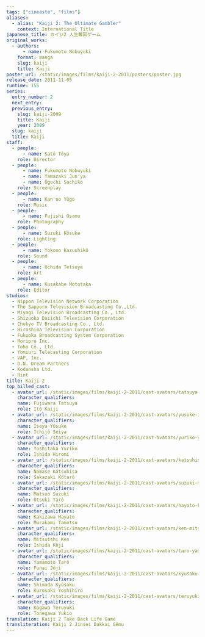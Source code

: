 ```yaml
---
tags: ["cineaste", "films"]
aliases:
  - alias: "Kaiji 2: The Ultimate Gambler"
    context: International Title
japanese_title: カイジ2 人生奪回ゲーム
original_works:
  - authors:
      - name: Fukumoto Nobuyuki
    format: manga
    slug: kaiji
    title: Kaiji
poster_url: /static/images/films/kaiji-2-2011/posters/poster.jpg
release_date: 2011-11-05
runtime: 155
series:
  entry_number: 2
  next_entry:
  previous_entry:
    slug: kaiji-2009
    title: Kaiji
    year: 2009
  slug: kaiji
  title: Kaiji
staff:
  - people:
      - name: Satô Tôya
    role: Director
  - people:
      - name: Fukumoto Nobuyuki
      - name: Yamazaki Jun'ya
      - name: Ôguchi Sachiko
    role: Screenplay
  - people:
      - name: Kan'no Yûgo
    role: Music
  - people:
      - name: Fujishi Osamu
    role: Photography
  - people:
      - name: Suzuki Kôsuke
    role: Lighting
  - people:
      - name: Yokono Kazushikô
    role: Sound
  - people:
      - name: Uchida Tetsuya
    role: Art
  - people:
      - name: Kusakabe Mototaka
    role: Editor
studios:
  - Nippon Television Network Corporation
  - The Sapporo Television Broadcasting Co.,Ltd.
  - Miyagi Television Broadcasting Co., Ltd.
  - Shizuoka Daiichi Television Corporation
  - Chukyo TV Broadcasting Co., Ltd.
  - Hiroshima Television Corporation
  - Fukuoka Broadcasting System Corporation
  - Horipro Inc.
  - Toho Co., Ltd.
  - Yomiuri Telecasting Corporation
  - VAP, Inc.
  - D.N. Dream Partners
  - Kodansha Ltd.
  - Hint
title: Kaiji 2
top_billed_cast:
  - avatar_url: /static/images/films/kaiji-2-2011/cast-avatars/tatsuya-fujiwara-0.jpg
    character_qualifiers:
    name: Fujiwara Tatsuya
    role: Itô Kaiji
  - avatar_url: /static/images/films/kaiji-2-2011/cast-avatars/yusuke-iseya-0.jpg
    character_qualifiers:
    name: Iseya Yûsuke
    role: Ichijô Seiya
  - avatar_url: /static/images/films/kaiji-2-2011/cast-avatars/yuriko-yoshitaka-0.jpg
    character_qualifiers:
    name: Yoshitaka Yuriko
    role: Ishida Hiromi
  - avatar_url: /static/images/films/kaiji-2-2011/cast-avatars/katsuhisa-namase-0.jpg
    character_qualifiers:
    name: Namase Katsuhisa
    role: Sakazaki Kôtarô
  - avatar_url: /static/images/films/kaiji-2-2011/cast-avatars/suzuki-matsuo-0.jpg
    character_qualifiers:
    name: Matsuo Suzuki
    role: Ôtsuki Tarô
  - avatar_url: /static/images/films/kaiji-2-2011/cast-avatars/hayato-kakizawa-0.jpg
    character_qualifiers:
    name: Kakizawa Hayato
    role: Murakami Tamotsu
  - avatar_url: /static/images/films/kaiji-2-2011/cast-avatars/ken-mitsuishi-0.jpg
    character_qualifiers:
    name: Mitsuishi Ken
    role: Ishida Kôji
  - avatar_url: /static/images/films/kaiji-2-2011/cast-avatars/taro-yamamoto-0.jpg
    character_qualifiers:
    name: Yamamoto Tarô
    role: Funai Jôji
  - avatar_url: /static/images/films/kaiji-2-2011/cast-avatars/kyusaku-shimada-0.jpg
    character_qualifiers:
    name: Shimada Kyûsaku
    role: Kurosaki Yoshihiro
  - avatar_url: /static/images/films/kaiji-2-2011/cast-avatars/teruyuki-kagawa-0.jpg
    character_qualifiers:
    name: Kagawa Teruyuki
    role: Tonegawa Yukio
translation: Kaiji 2 Take Back Life Game
transliteration: Kaiji 2 Jinsei Dakkai Gêmu
---
```

